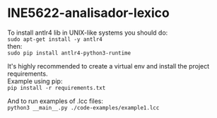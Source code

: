 # INE5622-analisador-lexico

To install antlr4 lib in UNIX-like systems you should do:  
`sudo apt-get install -y antlr4`  
then:  
`sudo pip install antlr4-python3-runtime`

It's highly recommended to create a virtual env and install the project requirements.  
Example using pip:  
`pip install -r requirements.txt`

And to run examples of .lcc files:  
`python3 __main__.py ./code-examples/example1.lcc`
